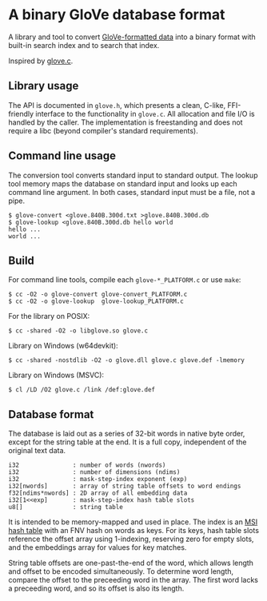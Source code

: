 # A binary GloVe database format

A library and tool to convert [GloVe-formatted data][glove] into a binary
format with built-in search index and to search that index.

Inspired by [glove.c](https://github.com/shubham0204/glove.c).

[glove]: https://nlp.stanford.edu/projects/glove/

## Library usage

The API is documented in `glove.h`, which presents a clean, C-like,
FFI-friendly interface to the functionality in `glove.c`. All allocation
and file I/O is handled by the caller. The implementation is freestanding
and does not require a libc (beyond compiler's standard requirements).

## Command line usage

The conversion tool converts standard input to standard output. The lookup
tool memory maps the database on standard input and looks up each command
line argument. In both cases, standard input must be a file, not a pipe.

    $ glove-convert <glove.840B.300d.txt >glove.840B.300d.db
    $ glove-lookup <glove.840B.300d.db hello world
    hello ...
    world ...

## Build

For command line tools, compile each `glove-*_PLATFORM.c` or use `make`:

    $ cc -O2 -o glove-convert glove-convert_PLATFORM.c
    $ cc -O2 -o glove-lookup  glove-lookup_PLATFORM.c

For the library on POSIX:

    $ cc -shared -O2 -o libglove.so glove.c

Library on Windows (w64devkit):

    $ cc -shared -nostdlib -O2 -o glove.dll glove.c glove.def -lmemory

Library on Windows (MSVC):

    $ cl /LD /O2 glove.c /link /def:glove.def

## Database format

The database is laid out as a series of 32-bit words in native byte order,
except for the string table at the end. It is a full copy, independent of
the original text data.

    i32               : number of words (nwords)
    i32               : number of dimensions (ndims)
    i32               : mask-step-index exponent (exp)
    i32[nwords]       : array of string table offsets to word endings
    f32[ndims*nwords] : 2D array of all embedding data
    i32[1<<exp]       : mask-step-index hash table slots
    u8[]              : string table

It is intended to be memory-mapped and used in place. The index is an [MSI
hash table][msi] with an FNV hash on words as keys. For its keys, hash
table slots reference the offset array using 1-indexing, reserving zero
for empty slots, and the embeddings array for values for key matches.

String table offsets are one-past-the-end of the word, which allows length
and offset to be encoded simultaneously. To determine word length, compare
the offset to the preceeding word in the array. The first word lacks a
preceeding word, and so its offset is also its length.

[msi]: https://nullprogram.com/blog/2022/08/08/
